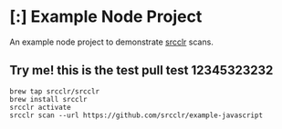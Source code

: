 # [:] Example Node Project

An example node project to demonstrate [srcclr](https://www.srcclr.com) scans.


## Try me! this is the test pull test 12345323232


```
brew tap srcclr/srcclr
brew install srcclr
srcclr activate
srcclr scan --url https://github.com/srcclr/example-javascript
```

